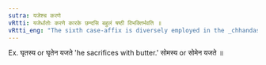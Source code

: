 ```yaml
---
sutra: यजेश्च करणे
vRtti: यजेर्धातोः करणे कारके छन्दसि बहुलं षष्ठी विभक्तिर्भवति ॥
vRtti_eng: "The sixth case-affix is diversely employed in the _chhandas_ in denoting the instrument of the verb _yaj_ 'to sacrifice.'"
---
```

Ex. घृतस्य or घृतेन यजते 'he sacrifices with butter.' सोमस्य or सोमेन यजते ॥
